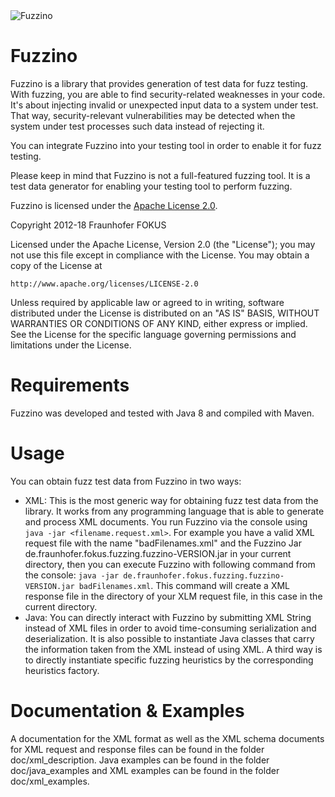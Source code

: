 <img src="https://github.com/fraunhoferfokus/Fuzzino/blob/master/fuzzino.jpg?raw=true" alt="Fuzzino">

Fuzzino
=======

Fuzzino is a library that provides generation of test data for fuzz testing. With fuzzing, you are able to find security-related weaknesses in your code. It's about injecting invalid or unexpected input data to a system under test. That way, security-relevant vulnerabilities may be detected when the system under test processes such data instead of rejecting it.

You can integrate Fuzzino into your testing tool in order to enable it for fuzz testing.

Please keep in mind that Fuzzino is not a full-featured fuzzing tool. It is a test data generator for enabling your testing tool to perform fuzzing.

Fuzzino is licensed under the [Apache License 2.0](http://www.apache.org/licenses/LICENSE-2.0).

Copyright 2012-18 Fraunhofer FOKUS

Licensed under the Apache License, Version 2.0 (the "License"); you may not use this file except in compliance with the License. You may obtain a copy of the License at

    http://www.apache.org/licenses/LICENSE-2.0

Unless required by applicable law or agreed to in writing, software distributed under the License is distributed on an "AS IS" BASIS, WITHOUT WARRANTIES OR CONDITIONS OF ANY KIND, either express or implied. See the License for the specific language governing permissions and limitations under the License.


Requirements
============

Fuzzino was developed and tested with Java 8 and compiled with Maven.

Usage
=====

You can obtain fuzz test data from Fuzzino in two ways:

* XML: This is the most generic way for obtaining fuzz test data from the library. It works from any programming language that is able to generate and process XML documents. You run Fuzzino via the console using `java -jar <filename.request.xml>`. For example you have a valid XML request file with the name "badFilenames.xml" and the Fuzzino Jar de.fraunhofer.fokus.fuzzing.fuzzino-VERSION.jar in your current directory, then you can execute Fuzzino with following command from the console: `java -jar de.fraunhofer.fokus.fuzzing.fuzzino-VERSION.jar badFilenames.xml`. This command will create a XML response file in the directory of your XLM request file, in this case in the current directory.
* Java: You can directly interact with Fuzzino by submitting XML String instead of XML files in order to avoid time-consuming serialization and deserialization. It is also possible to instantiate Java classes that carry the information taken from the XML instead of using XML. A third way is to directly instantiate specific fuzzing heuristics by the corresponding heuristics factory. 


Documentation & Examples
========================

A documentation for the XML format as well as the XML schema documents for XML request and response files can be found in the folder doc/xml_description. Java examples can be found in the folder doc/java_examples and XML examples can be found in the folder doc/xml_examples.